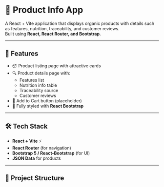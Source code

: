 # 🌱 Product Info App

A React + Vite application that displays organic products with details such as features, nutrition, traceability, and customer reviews.  
Built using **React, React Router, and Bootstrap**.

---

## 🚀 Features
- 📦 Product listing page with attractive cards  
- 🔍 Product details page with:
  - Features list
  - Nutrition info table
  - Traceability source
  - Customer reviews
- 🛒 Add to Cart button (placeholder)
- 🎨 Fully styled with **React Bootstrap**

---

## 🛠 Tech Stack
- **React + Vite** ⚡
- **React Router** (for navigation)
- **Bootstrap 5 / React-Bootstrap** (for UI)
- **JSON Data** for products

---

## 📂 Project Structure

